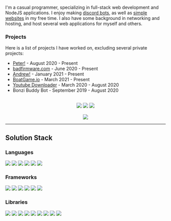 I'm a casual programmer, specializing in full-stack web development and NodeJS applications. I enjoy making [discord bots](https://github.com/BR88C/peter), as well as [simple websites](https://github.com/badfirmware-com/badfirmware.com) in my free time. I also have some background in networking and hosting, and host several web applications for myself and others.

### Projects
Here is a list of projects I have worked on, excluding several private projects:
- [Peter!](https://github.com/BR88C/peter) - August 2020 - Present
- [badfirmware.com](https://github.com/badfirmware-com/badfirmware.com) - June 2020 - Present
- [Andrew!](https://github.com/BR88C/andrew) - January 2021 - Present
- [BoatGame.io](https://boatgame.io) - March 2021 - Present
- [Youtube Downloader](https://github.com/BR88C/youtube-downloader) - March 2020 - August 2020
- Bonzi Buddy Bot - September 2019 - August 2020

<br>
<div align="center">
    <a href="https://twitter.com/BR88C"><img src="https://img.shields.io/badge/twitter%20-%231DA1F2.svg?style=for-the-badge&logo=twitter&logoColor=white"></a>
    <a href="https://discord.com/invite/E2JsYPPJYN"><img src="https://img.shields.io/badge/discord%20-%237289DA.svg?style=for-the-badge&logo=discord&logoColor=white"></a>
    <a href="https://www.patreon.com/BR88C"><img src="https://img.shields.io/badge/patreon%20-%23F96854.svg?style=for-the-badge&logo=patreon&logoColor=white"></a>
    <br><br>
    <a href="https://github.com/BR88C"><img src="https://github-readme-stats.vercel.app/api?username=BR88C&show_icons=true&bg_color=0D1117&title_color=F0F6FC&text_color=F0F6FC&icon_color=58A6FF&hide_border=true&hide=stars&count_private=true"></a>
</div>

---
## Solution Stack

### Languages
[![](https://img.shields.io/badge/javascript%20-%23323330.svg?style=for-the-badge&logo=javascript)](https://www.javascript.com/)
[![](https://img.shields.io/badge/typescript%20-%233178C6.svg?style=for-the-badge&logo=typescript&logoColor=white)](https://www.typescriptlang.org/)
[![](https://img.shields.io/badge/html5%20-%23E34F26.svg?style=for-the-badge&logo=html5&logoColor=white)](https://html.spec.whatwg.org/multipage/)
[![](https://img.shields.io/badge/css3%20-%231572B6.svg?style=for-the-badge&logo=css3&logoColor=white)](https://www.w3.org/Style/CSS/Overview.en.html)
[![](https://img.shields.io/badge/java%20-%23007396.svg?style=for-the-badge&logo=java&logoColor=white)](https://www.java.com/)
[![](https://img.shields.io/badge/gnu%20bash%20-%234EAA25.svg?style=for-the-badge&logo=gnu%20bash&logoColor=white)](https://www.gnu.org/software/bash/)

### Frameworks
[![](https://img.shields.io/badge/node.js%20-%2343853D.svg?style=for-the-badge&logo=node.js&logoColor=white)](https://nodejs.org/)
[![](https://img.shields.io/badge/grunt%20-%23FBA919.svg?style=for-the-badge&logo=grunt&logoColor=white)](https://gruntjs.com/)
[![](https://img.shields.io/badge/webpack%20-%238DD6F9.svg?style=for-the-badge&logo=webpack&logoColor=black)](https://webpack.js.org/)
[![](https://img.shields.io/badge/eslint%20-%234B32C3.svg?style=for-the-badge&logo=eslint&logoColor=white)](https://eslint.org/)
[![](https://img.shields.io/badge/mongodb%20-%2347A248.svg?style=for-the-badge&logo=mongodb&logoColor=white)](https://www.mongodb.com/)
[![](https://img.shields.io/badge/nginx%20-%23269539.svg?style=for-the-badge&logo=nginx&logoColor=white)](https://www.nginx.com/)

### Libraries
[![](https://img.shields.io/badge/express%20-%23000000.svg?style=for-the-badge&logo=express&logoColor=white)](https://expressjs.com/)
[![](https://img.shields.io/badge/socket.io%20-%23010101.svg?style=for-the-badge&logo=socket.io&logoColor=white)](https://socket.io/)
[![](https://img.shields.io/badge/-docsify-42E382?style=for-the-badge)](https://docsify.js.org/#/)
[![](https://img.shields.io/badge/jquery%20-%230769AD.svg?style=for-the-badge&logo=jquery&logoColor=white)](https://jquery.com/)
[![](https://img.shields.io/badge/bootstrap%20-%237952B3.svg?style=for-the-badge&logo=bootstrap&logoColor=white)](https://getbootstrap.com/)
[![](https://img.shields.io/badge/-regl-3C005C?style=for-the-badge)](http://regl.party/)
[![](https://img.shields.io/badge/three.js%20-%23000000.svg?style=for-the-badge&logo=three.js&logoColor=white)](https://threejs.org/)
[![](https://img.shields.io/badge/-ytdl%20core-E33636?style=for-the-badge)](https://www.npmjs.com/package/ytdl-core)
[![](https://img.shields.io/badge/-discord.js-6B74CF?style=for-the-badge)](https://discord.js.org/#/)
